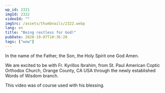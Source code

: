 ```yaml
---
wp_id: 2321
imgId: 2322
videoId: ""
imgSrc: /assets/thumbnails/2322.webp
lang: en
title: "Being restless for God!"
pubDate: 2020-10-07T10:36:20
tags: ["wow"]
---
```


<!-- page: 6 -->

<p>In the name of the Father, the Son, the Holy Spirit one God Amen.</p>
<p>We are excited to be with Fr. Kyrillos Ibrahim, from St. Paul American Coptic Orthodox Church, Orange County, CA USA through the newly established Words of Wisdom branch.</p>
<p>This video was of course used with his blessing.</p>
